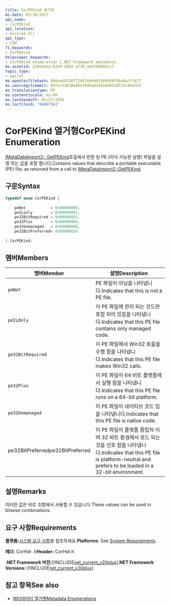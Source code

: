 ```yaml
---
title: CorPEKind 열거형
ms.date: 03/30/2017
api_name:
- CorPEKind
api_location:
- mscoree.dll
api_type:
- COM
f1_keywords:
- CorPEKind
helpviewer_keywords:
- CorPEKind enumeration [.NET Framework metadata]
ms.assetid: 22dc6dea-b1b9-4982-a730-a022d586b117
topic_type:
- apiref
ms.openlocfilehash: 8b6eab8156f72847eb6dd3369950f9b46a3fc877
ms.sourcegitcommit: 03fec33630b46e78d5e81e91b40518f32c4bd7b5
ms.translationtype: MT
ms.contentlocale: ko-KR
ms.lasthandoff: 05/27/2020
ms.locfileid: "84007561"
---
```

# <a name="corpekind-enumeration"></a><span data-ttu-id="09eb7-102">CorPEKind 열거형</span><span class="sxs-lookup"><span data-stu-id="09eb7-102">CorPEKind Enumeration</span></span>
<span data-ttu-id="09eb7-103">[IMetaDataImport2:: GetPEKind](imetadataimport2-getpekind-method.md)호출에서 반환 된 PE (이식 가능한 실행) 파일을 설명 하는 값을 포함 합니다.</span><span class="sxs-lookup"><span data-stu-id="09eb7-103">Contains values that describe a portable executable (PE) file, as returned from a call to [IMetaDataImport2::GetPEKind](imetadataimport2-getpekind-method.md).</span></span>  
  
## <a name="syntax"></a><span data-ttu-id="09eb7-104">구문</span><span class="sxs-lookup"><span data-stu-id="09eb7-104">Syntax</span></span>  
  
```cpp  
typedef enum CorPEKind {  
  
    peNot           = 0x00000000,  
    peILonly        = 0x00000001,  
    pe32BitRequired = 0x00000002,  
    pe32Plus        = 0x00000004,  
    pe32Unmanaged   = 0x00000008,  
    pe32BitPreferred= 0x00000010  
  
} CorPEKind;  
```  
  
## <a name="members"></a><span data-ttu-id="09eb7-105">멤버</span><span class="sxs-lookup"><span data-stu-id="09eb7-105">Members</span></span>  
  
|<span data-ttu-id="09eb7-106">멤버</span><span class="sxs-lookup"><span data-stu-id="09eb7-106">Member</span></span>|<span data-ttu-id="09eb7-107">설명</span><span class="sxs-lookup"><span data-stu-id="09eb7-107">Description</span></span>|  
|------------|-----------------|  
|`peNot`|<span data-ttu-id="09eb7-108">PE 파일이 아님을 나타냅니다.</span><span class="sxs-lookup"><span data-stu-id="09eb7-108">Indicates that this is not a PE file.</span></span>|  
|`peILOnly`|<span data-ttu-id="09eb7-109">이 PE 파일에 관리 되는 코드만 포함 되어 있음을 나타냅니다.</span><span class="sxs-lookup"><span data-stu-id="09eb7-109">Indicates that this PE file contains only managed code.</span></span>|  
|`pe32BitRequired`|<span data-ttu-id="09eb7-110">이 PE 파일에서 Win32 호출을 수행 함을 나타냅니다.</span><span class="sxs-lookup"><span data-stu-id="09eb7-110">Indicates that this PE file makes Win32 calls.</span></span>|  
|`pe32Plus`|<span data-ttu-id="09eb7-111">이 PE 파일이 64 비트 플랫폼에서 실행 됨을 나타냅니다.</span><span class="sxs-lookup"><span data-stu-id="09eb7-111">Indicates that this PE file runs on a 64-bit platform.</span></span>|  
|`pe32Unmanaged`|<span data-ttu-id="09eb7-112">이 PE 파일이 네이티브 코드 임을 나타냅니다.</span><span class="sxs-lookup"><span data-stu-id="09eb7-112">Indicates that this PE file is native code.</span></span>|  
|<span data-ttu-id="09eb7-113">pe32BitPreferred</span><span class="sxs-lookup"><span data-stu-id="09eb7-113">pe32BitPreferred</span></span>|<span data-ttu-id="09eb7-114">이 PE 파일이 플랫폼 중립적 이며 32 비트 환경에서 로드 되는 것을 선호 함을 나타냅니다.</span><span class="sxs-lookup"><span data-stu-id="09eb7-114">Indicates that this PE file is platform-neutral and prefers to be loaded in a 32-bit environment.</span></span>|  
  
## <a name="remarks"></a><span data-ttu-id="09eb7-115">설명</span><span class="sxs-lookup"><span data-stu-id="09eb7-115">Remarks</span></span>  
 <span data-ttu-id="09eb7-116">이러한 값은 비트 조합에서 사용할 수 있습니다.</span><span class="sxs-lookup"><span data-stu-id="09eb7-116">These values can be used in bitwise combinations.</span></span>  
  
## <a name="requirements"></a><span data-ttu-id="09eb7-117">요구 사항</span><span class="sxs-lookup"><span data-stu-id="09eb7-117">Requirements</span></span>  
 <span data-ttu-id="09eb7-118">**플랫폼:**[시스템 요구 사항](../../get-started/system-requirements.md)을 참조하세요.</span><span class="sxs-lookup"><span data-stu-id="09eb7-118">**Platforms:** See [System Requirements](../../get-started/system-requirements.md).</span></span>  
  
 <span data-ttu-id="09eb7-119">**헤더:** CorHdr .h</span><span class="sxs-lookup"><span data-stu-id="09eb7-119">**Header:** CorHdr.h</span></span>  
  
 <span data-ttu-id="09eb7-120">**.NET Framework 버전:**[!INCLUDE[net_current_v20plus](../../../../includes/net-current-v20plus-md.md)]</span><span class="sxs-lookup"><span data-stu-id="09eb7-120">**.NET Framework Versions:** [!INCLUDE[net_current_v20plus](../../../../includes/net-current-v20plus-md.md)]</span></span>  
  
## <a name="see-also"></a><span data-ttu-id="09eb7-121">참고 항목</span><span class="sxs-lookup"><span data-stu-id="09eb7-121">See also</span></span>

- [<span data-ttu-id="09eb7-122">메타데이터 열거형</span><span class="sxs-lookup"><span data-stu-id="09eb7-122">Metadata Enumerations</span></span>](metadata-enumerations.md)

